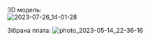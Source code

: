 3D модель:   
![2023-07-26_14-01-28](https://github.com/Vitech-UA/Stereo-6Band-equalizer/assets/74230330/9cdcff7e-773c-47b7-b4d5-819fc031c1b8)

Зібрана плата:
![photo_2023-05-14_22-36-16](https://github.com/Vitech-UA/Stereo-6Band-equalizer/assets/74230330/bf9cb68a-a67b-484f-bb2f-905222bbf9b2)
